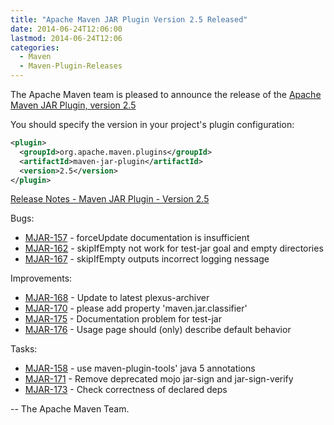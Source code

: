 ```yaml
---
title: "Apache Maven JAR Plugin Version 2.5 Released"
date: 2014-06-24T12:06:00
lastmod: 2014-06-24T12:06
categories:
  - Maven
  - Maven-Plugin-Releases
---
```

The Apache Maven team is pleased to announce the release of the 
[Apache Maven JAR Plugin, version 2.5](http://maven.apache.org/plugins/maven-jar-plugin/)


You should specify the version in your project's plugin configuration:

```xml
<plugin>
  <groupId>org.apache.maven.plugins</groupId>
  <artifactId>maven-jar-plugin</artifactId>
  <version>2.5</version>
</plugin>
```
<!-- more -->

[Release Notes - Maven JAR Plugin - Version 2.5](http://jira.codehaus.org/secure/ReleaseNote.jspa?projectId=11137&version=18297)

Bugs:

 * [MJAR-157](https://issues.apache.org/jira/browse/MJAR-157) - forceUpdate documentation is insufficient
 * [MJAR-162](https://issues.apache.org/jira/browse/MJAR-162) - skipIfEmpty not work for test-jar goal and empty directories
 * [MJAR-167](https://issues.apache.org/jira/browse/MJAR-167) - skipIfEmpty outputs incorrect logging nessage

Improvements:

 * [MJAR-168](https://issues.apache.org/jira/browse/MJAR-168) - Update to latest plexus-archiver
 * [MJAR-170](https://issues.apache.org/jira/browse/MJAR-170) - please add property 'maven.jar.classifier'
 * [MJAR-175](https://issues.apache.org/jira/browse/MJAR-175) - Documentation problem for test-jar
 * [MJAR-176](https://issues.apache.org/jira/browse/MJAR-176) - Usage page should (only) describe default behavior

Tasks:

 * [MJAR-158](https://issues.apache.org/jira/browse/MJAR-158) - use maven-plugin-tools' java 5 annotations
 * [MJAR-171](https://issues.apache.org/jira/browse/MJAR-171) - Remove deprecated mojo jar-sign and jar-sign-verify
 * [MJAR-173](https://issues.apache.org/jira/browse/MJAR-173) - Check correctness of declared deps

-- The Apache Maven Team.
